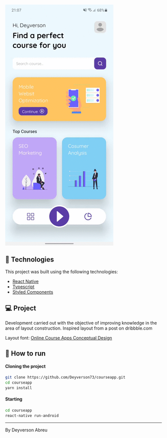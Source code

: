 <img alt="CourseApp" src="assets/images/result.gif" />

## :rocket: Technologies

This project was built using the following technologies:

- [React Native](https://facebook.github.io/react-native/)
- [Typescript](https://www.typescriptlang.org/)
- [Styled Components](https://styled-components.com/)

## 💻 Project

Development carried out with the objective of improving knowledge in the area of ​​layout construction.
Inspired layout from a post on dribbble.com

Layout font: [Online Course Apps Conceptual Design](https://dribbble.com/shots/14589943-Online-Course)

## 🔖 How to run

#### Cloning the project

```sh
git clone https://github.com/Deyverson73/courseapp.git
cd courseapp
yarn install
```

#### Starting

```sh
cd courseapp
react-native run-android
```

---

By Deyverson Abreu
